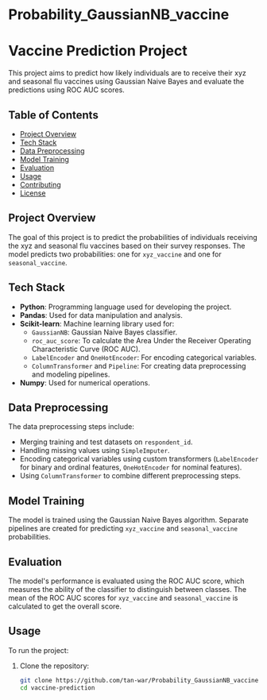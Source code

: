 # Probability_GaussianNB_vaccine
# Vaccine Prediction Project

This project aims to predict how likely individuals are to receive their xyz and seasonal flu vaccines using Gaussian Naive Bayes and evaluate the predictions using ROC AUC scores.

## Table of Contents
- [Project Overview](#project-overview)
- [Tech Stack](#tech-stack)
- [Data Preprocessing](#data-preprocessing)
- [Model Training](#model-training)
- [Evaluation](#evaluation)
- [Usage](#usage)
- [Contributing](#contributing)
- [License](#license)

## Project Overview
The goal of this project is to predict the probabilities of individuals receiving the xyz and seasonal flu vaccines based on their survey responses. The model predicts two probabilities: one for `xyz_vaccine` and one for `seasonal_vaccine`.

## Tech Stack
- **Python**: Programming language used for developing the project.
- **Pandas**: Used for data manipulation and analysis.
- **Scikit-learn**: Machine learning library used for:
  - `GaussianNB`: Gaussian Naive Bayes classifier.
  - `roc_auc_score`: To calculate the Area Under the Receiver Operating Characteristic Curve (ROC AUC).
  - `LabelEncoder` and `OneHotEncoder`: For encoding categorical variables.
  - `ColumnTransformer` and `Pipeline`: For creating data preprocessing and modeling pipelines.
- **Numpy**: Used for numerical operations.

## Data Preprocessing
The data preprocessing steps include:
- Merging training and test datasets on `respondent_id`.
- Handling missing values using `SimpleImputer`.
- Encoding categorical variables using custom transformers (`LabelEncoder` for binary and ordinal features, `OneHotEncoder` for nominal features).
- Using `ColumnTransformer` to combine different preprocessing steps.

## Model Training
The model is trained using the Gaussian Naive Bayes algorithm. Separate pipelines are created for predicting `xyz_vaccine` and `seasonal_vaccine` probabilities.

## Evaluation
The model's performance is evaluated using the ROC AUC score, which measures the ability of the classifier to distinguish between classes. The mean of the ROC AUC scores for `xyz_vaccine` and `seasonal_vaccine` is calculated to get the overall score.

## Usage
To run the project:
1. Clone the repository:
   ```bash
   git clone https://github.com/tan-war/Probability_GaussianNB_vaccine.git
   cd vaccine-prediction
